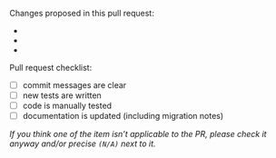 Changes proposed in this pull request:

-
-
-

Pull request checklist:

- [ ] commit messages are clear
- [ ] new tests are written
- [ ] code is manually tested
- [ ] documentation is updated (including migration notes)

_If you think one of the item isn’t applicable to the PR, please check it
anyway and/or precise `(N/A)` next to it._
